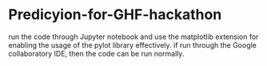 # Predicyion-for-GHF-hackathon
run the code through Jupyter notebook and use the matplotlib extension for enabling the usage of the pylot library effectively.
if run through the Google collaboratory IDE, then the code can be run normally.
